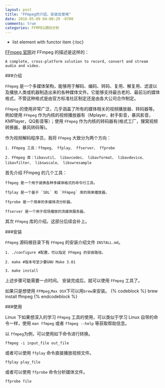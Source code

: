 ```yaml
---
layout: post
title: "FFmpeg的介绍、安装及使用"
date: 2016-05-09 04:00:29 -0700
comments: true
categories: FFMPEG源码分析
---
```


* list element with functor item
{:toc}

[FFmpeg 官网](https://ffmpeg.org/)对 FFmpeg 的描述是这样的：

```
A complete, cross-platform solution to record, convert and stream audio and video.
```
<!--more-->

###介绍

`FFmpeg` 是一个多媒体架构，能够用于解码、编码、转码、复用、解复用、滤波以及播放人类或机器制造出来的各种媒体文件。它能够支持最古老的、最前沿的媒体格式，不管这种格式是由官方标准社区制定还是由各大公司合作制定。

`FFmpeg` 的使用非常广泛，几乎涵盖了所有的媒体相关的视频播放器、转码器等。例如使用 `FFmpeg` 作为内核的视频播放器有（Mplayer，射手影音，暴风影音，KMPlayer，QQ影音等）；使用 `FFmpeg` 作为内核的转码器有(格式工厂，狸窝视频转换器，暴风转码等)。

作为视频解码程序员，我将 `FFmpeg` 大致分为两个方向：

	1. FFmpeg 工具：ffmpeg、 ffplay、 ffserver、 ffprobe

	2. FFmpeg 库：libavutil、 libavcodec、 libavformat、 libavdevice、 libavfilter、 libswscale、 libswresample

首先介绍 FFmpeg 的几个工具：

	ffmpeg 是一个用于装换各种多媒体格式的命令行工具。
	
	ffplay 是一个基于 `SDL` 和 `FFmpeg` 库的简单播放器。
	
	ffprobe 是一个简单的多媒体流分析器。
	
	ffserver 是一个用于现场播放的流媒体服务器。


其次 `FFmpeg` 库的介绍。这部分后续会补上。


###安装

`FFmpeg` 源码根目录下有 `FFmpeg` 的安装介绍文件 `INSTALL.md`。

	1. ./configure #配置，可以指定 FFmpeg 的安装路径。
	
	2. make #版本号至少要GNU Make 3.81
	
	3. make install

上述步骤可能需要一点时间。
安装完成后，就可以使用 `FFmpeg` 工具了。

如果只是想使用 `FFMpeg`,`Max OSX`下可以用`brew`来安装。
{% codeblock %}
brew install ffmpeg
{% endcodeblock %}


###使用

Linux 下如果想深入的学习 `FFmpeg` 工具的使用，可以类似于学习 Linux 自带的命令一样，使用 `man ffmpeg` 或者 `ffmpeg --help` 等获取帮助信息。

以 `ffmpeg`为例，可以使用如下命令进行转换。

```
ffmpeg -i input_file out_file
```
或者可以使用 `ffplay` 命令直接播放视频文件。

```
ffplay play_file 
```

或者可以使用 `ffprobe` 命令分析媒体文件。
```
ffprobe file
```
